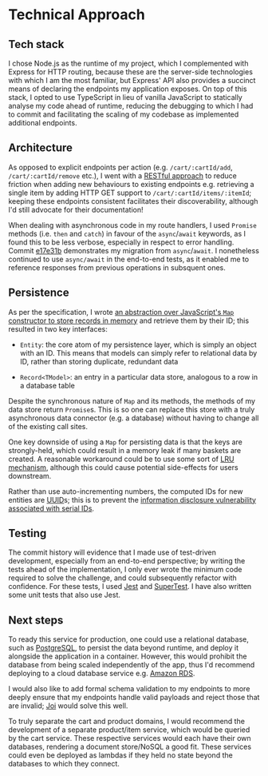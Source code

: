 # Technical Approach

## Tech stack

I chose Node.js as the runtime of my project, which I complemented with Express for HTTP routing, because these are the server-side technologies with which I am the most familiar, but Express' API also provides a succinct means of declaring the endpoints my application exposes. On top of this stack, I opted to use TypeScript in lieu of vanilla JavaScript to statically analyse my code ahead of runtime, reducing the debugging to which I had to commit and facilitating the scaling of my codebase as implemented additional endpoints.

## Architecture

As opposed to explicit endpoints per action (e.g. `/cart/:cartId/add`, `/cart/:cartId/remove` etc.), I went with a [RESTful approach](https://en.wikipedia.org/wiki/Representational_state_transfer) to reduce friction when adding new behaviours to existing endpoints e.g. retrieving a single item by adding HTTP GET support to `/cart/:cartId/items/:itemId`; keeping these endpoints consistent facilitates their discoverability, although I'd still advocate for their documentation!

When dealing with asynchronous code in my route handlers, I used `Promise` methods (i.e. `then` and `catch`) in favour of the `async`/`await` keywords, as I found this to be less verbose, especially in respect to error handling. Commit [e17e31b](https://github.com/jamesseanwright/peak-cart/commit/e17e31b9fc865ee282224e4768ceb27058994300) demonstrates my migration from `async`/`await`. I nonetheless continued to use `async/await` in the end-to-end tests, as it enabled me to reference responses from previous operations in subsquent ones.

## Persistence

As per the specification, I wrote [an abstraction over JavaScript's `Map` constructor to store records in memory](https://github.com/jamesseanwright/peak-cart/blob/master/src/data/dataStore.ts) and retrieve them by their ID; this resulted in two key interfaces:

* `Entity`: the core atom of my persistence layer, which is simply an object with an ID. This means that models can simply refer to relational data by ID, rather than storing duplicate, redundant data

* `Record<TModel>`: an entry in a particular data store, analogous to a row in a database table

Despite the synchronous nature of `Map` and its methods, the methods of my data store return `Promise`s. This is so one can replace this store with a truly asynchronous data connector (e.g. a database) without having to change all of the existing call sites.

One key downside of using a `Map` for persisting data is that the keys are strongly-held, which could result in a memory leak if many baskets are created. A reasonable workaround could be to use some sort of [LRU mechanism](https://en.wikipedia.org/wiki/Cache_replacement_policies#Least_recently_used_(LRU)), although this could cause potential side-effects for users downstream.

Rather than use auto-incrementing numbers, the computed IDs for new entities are [UUID](https://en.wikipedia.org/wiki/Universally_unique_identifier)s; this is to prevent the [information disclosure vulnerability associated with serial IDs](https://www.clever-cloud.com/blog/engineering/2015/05/20/why-auto-increment-is-a-terrible-idea/).

## Testing

The commit history will evidence that I made use of test-driven development, especially from an end-to-end perspective; by writing the tests ahead of the implementation, I only ever wrote the minimum code required to solve the challenge, and could subsequently refactor with confidence. For these tests, I used [Jest](https://jestjs.io/) and [SuperTest](https://github.com/visionmedia/supertest). I have also written some unit tests that also use Jest.

## Next steps

To ready this service for production, one could use a relational database, such as [PostgreSQL](https://en.wikipedia.org/wiki/PostgreSQL), to persist the data beyond runtime, and deploy it alongside the application in a container. However, this would prohibit the database from being scaled independently of the app, thus I'd recommend deploying to a cloud database service e.g. [Amazon RDS](https://aws.amazon.com/rds/postgresql/).

I would also like to add formal schema validation to my endpoints to more deeply ensure that my endpoints handle valid payloads and reject those that are invalid; [Joi](https://github.com/hapijs/joi) would solve this well.

To truly separate the cart and product domains, I would recommend the development of a separate product/item service, which would be queried by the cart service. These respective services would each have their own databases, rendering a document store/NoSQL a good fit. These services could even be deployed as lambdas if they held no state beyond the databases to which they connect.
